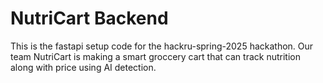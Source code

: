 # NutriCart Backend

This is the fastapi setup code for the hackru-spring-2025 hackathon. Our team NutriCart is making a smart groccery cart that can track nutrition along with price using AI detection.
